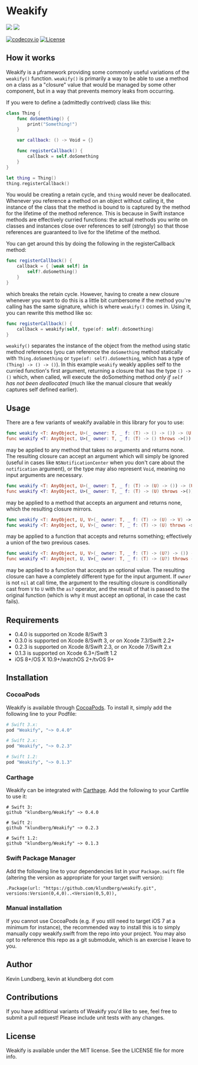 # Weakify
[![](https://img.shields.io/endpoint?url=https%3A%2F%2Fswiftpackageindex.com%2Fapi%2Fpackages%2Fklundberg%2FWeakify%2Fbadge%3Ftype%3Dswift-versions)](https://swiftpackageindex.com/klundberg/Weakify)
[![](https://img.shields.io/endpoint?url=https%3A%2F%2Fswiftpackageindex.com%2Fapi%2Fpackages%2Fklundberg%2FWeakify%2Fbadge%3Ftype%3Dplatforms)](https://swiftpackageindex.com/klundberg/Weakify)

[![codecov.io](https://img.shields.io/codecov/c/github/klundberg/Weakify.svg)](http://codecov.io/github/klundberg/Weakify)
[![License](https://img.shields.io/cocoapods/l/Weakify.svg?style=flat)](http://cocoapods.org/pods/Weakify)

## How it works

Weakify is a µframework providing some commonly useful variations of the `weakify()` function. `weakify()` is primarily a way to be able to use a method on a class as a "closure" value that would be managed by some other component, but in a way that prevents memory leaks from occurring.

If you were to define a (admittedly contrived) class like this:

```swift
class Thing {
    func doSomething() {
        print("Something!")
    }

    var callback: () -> Void = {}

    func registerCallback() {
        callback = self.doSomething
    }
}

let thing = Thing()
thing.registerCallback()
```

You would be creating a retain cycle, and `thing` would never be deallocated. Whenever you reference a method on an object without calling it, the instance of the class that the method is bound to is captured by the method for the lifetime of the method reference. This is because in Swift instance methods are effectively curried functions: the actual methods you write on classes and instances close over references to self (strongly) so that those references are guaranteed to live for the lifetime of the method.

You can get around this by doing the following in the registerCallback method:

```swift
func registerCallback() {
	callback = { [weak self] in
		self?.doSomething()
	}
}
```

which breaks the retain cycle. However, having to create a new closure whenever you want to do this is a little bit cumbersome if the method you're calling has the same signature, which is where `weakify()` comes in. Using it, you can rewrite this method like so:

```swift
func registerCallback() {
	callback = weakify(self, type(of: self).doSomething)
}
```

`weakify()` separates the instance of the object from the method using static method references (you can reference the `doSomething` method statically with `Thing.doSomething` or `type(of: self).doSomething`, which has a type of `(Thing) -> () -> ()`). In this example `weakify` weakly applies self to the curried function's first argument, returning a closure that has the type `() -> ()` which, when called, will execute the doSomething method *only if `self` has not been deallocated* (much like the manual closure that weakly captures self defined earlier).

## Usage

There are a few variants of weakify available in this library for you to use:

```swift
func weakify <T: AnyObject, U>(_ owner: T, _ f: (T) -> () -> ()) -> (U) -> ()
func weakify <T: AnyObject, U>(_ owner: T, _ f: (T) -> () throws ->()) -> (U) throws -> ()
```
may be applied to any method that takes no arguments and returns none. The resulting closure can accept an argument which will simply be ignored (useful in cases like `NSNotificationCenter` when you don't care about the `notification` argument), or the type may also represent `Void`, meaning no input arguments are necessary.

```swift
func weakify <T: AnyObject, U>(_ owner: T, _ f: (T) -> (U) -> ()) -> (U) -> ()
func weakify <T: AnyObject, U>(_ owner: T, _ f: (T) -> (U) throws ->()) -> (U) throws -> ()
```
may be applied to a method that accepts an argument and returns none, which the resulting closure mirrors.

```swift
func weakify <T: AnyObject, U, V>(_ owner: T, _ f: (T) -> (U) -> V) -> (U) -> V?
func weakify <T: AnyObject, U, V>(_ owner: T, _ f: (T) -> (U) throws -> V) -> (U) throws -> V?
```
may be applied to a function that accepts and returns something; effectively a union of the two previous cases.

```swift
func weakify <T: AnyObject, U, V>(_ owner: T, _ f: (T) -> (U?) -> ()) -> (V) -> ()
func weakify <T: AnyObject, U, V>(_ owner: T, _ f: (T) -> (U?) throws -> ()) -> (V) throws -> ()
```
may be applied to a function that accepts an optional value. The resulting closure can have a completely different type for the input argument. If `owner` is not `nil` at call time, the argument to the resulting closure is conditionally cast from `V` to `U` with the `as?` operator, and the result of that is passed to the original function (which is why it must accept an optional, in case the cast fails).

## Requirements

* 0.4.0 is supported on Xcode 8/Swift 3
* 0.3.0 is supported on Xcode 8/Swift 3, or on Xcode 7.3/Swift 2.2+
* 0.2.3 is supported on Xcode 8/Swift 2.3, or on Xcode 7/Swift 2.x
* 0.1.3 is supported on Xcode 6.3+/Swift 1.2
* iOS 8+/OS X 10.9+/watchOS 2+/tvOS 9+

## Installation

### CocoaPods

Weakify is available through [CocoaPods](https://cocoapods.org). To install it, simply add the following line to your Podfile:

```ruby
# Swift 3.x:
pod "Weakify", "~> 0.4.0"

# Swift 2.x:
pod "Weakify", "~> 0.2.3"

# Swift 1.2:
pod "Weakify", "~> 0.1.3"
```

### Carthage

Weakify can be integrated with [Carthage](https://github.com/Carthage/Carthage). Add the following to your Cartfile to use it:

```
# Swift 3:
github "klundberg/Weakify" ~> 0.4.0

# Swift 2:
github "klundberg/Weakify" ~> 0.2.3

# Swift 1.2:
github "klundberg/Weakify" ~> 0.1.3
```

### Swift Package Manager

Add the following line to your dependencies list in your `Package.swift` file (altering the version as appropriate for your target swift version):

```
.Package(url: "https://github.com/klundberg/weakify.git", versions:Version(0,4,0)..<Version(0,5,0)),
```

### Manual installation

If you cannot use CocoaPods (e.g. if you still need to target iOS 7 at a minimum for instance), the recommended way to install this is to simply manually copy weakify.swift from the repo into your project. You may also opt to reference this repo as a git submodule, which is an exercise I leave to you.

## Author

Kevin Lundberg, kevin at klundberg dot com

## Contributions
If you have additional variants of Weakify you'd like to see, feel free to submit a pull request! Please include unit tests with any changes.

## License

Weakify is available under the MIT license. See the LICENSE file for more info.
